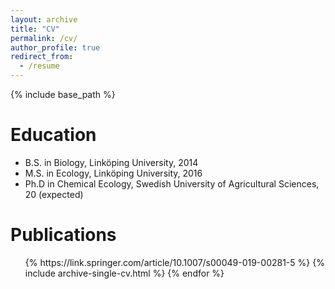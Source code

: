 ```yaml
---
layout: archive
title: "CV"
permalink: /cv/
author_profile: true
redirect_from:
  - /resume
---
```


{% include base_path %}

Education
======
* B.S. in Biology, Linköping University, 2014
* M.S. in Ecology, Linköping University, 2016
* Ph.D in Chemical Ecology, Swedish University of Agricultural Sciences, 20 (expected)


Publications
======
  <ul>{% https://link.springer.com/article/10.1007/s00049-019-00281-5 %}
    {% include archive-single-cv.html %}
  {% endfor %}</ul>
  
